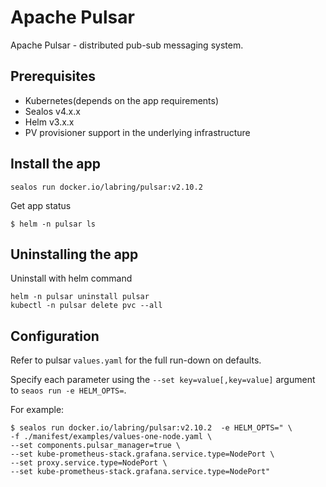 # Apache Pulsar

Apache Pulsar - distributed pub-sub messaging system.

## Prerequisites

- Kubernetes(depends on the app requirements)
- Sealos v4.x.x
- Helm v3.x.x
- PV provisioner support in the underlying infrastructure

## Install the app

```shell
sealos run docker.io/labring/pulsar:v2.10.2
```

Get app status

```shell
$ helm -n pulsar ls
```

## Uninstalling the app

Uninstall with helm command

```shell
helm -n pulsar uninstall pulsar
kubectl -n pulsar delete pvc --all
```

## Configuration

Refer to pulsar `values.yaml` for the full run-down on defaults.

Specify each parameter using the `--set key=value[,key=value]` argument to `seaos run -e HELM_OPTS=`. 

For example:

```shell
$ sealos run docker.io/labring/pulsar:v2.10.2  -e HELM_OPTS=" \
-f ./manifest/examples/values-one-node.yaml \
--set components.pulsar_manager=true \
--set kube-prometheus-stack.grafana.service.type=NodePort \
--set proxy.service.type=NodePort \
--set kube-prometheus-stack.grafana.service.type=NodePort"
```
